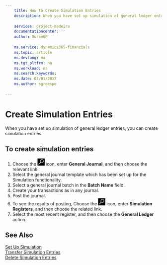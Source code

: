 ```yaml
---
    title: How to Create Simulation Entries
    description: When you have set up simulation of general ledger entries, you can create simulation entries.

    services: project-madeira 
    documentationcenter: ''
    author: SorenGP

    ms.service: dynamics365-financials
    ms.topic: article
    ms.devlang: na
    ms.tgt_pltfrm: na
    ms.workload: na
    ms.search.keywords:
    ms.date: 07/01/2017
    ms.author: sgroespe

---
```

# Create Simulation Entries
When you have set up simulation of general ledger entries, you can create simulation entries.  

## To create simulation entries  

1.  Choose the ![Search for Page or Report](../../media/ui-search/search_small.png "Search for Page or Report icon") icon, enter **General Journal**, and then choose the relevant link.  
2.  Select the general journal template which has been set up for the Simulation functionality.  
3.  Select a general journal batch in the **Batch Name** field.  
4.  Create your transactions as in any journal.  
5.  Post the journal.  
6.  To see the results of posting, Choose the ![Search for Page or Report](../../media/ui-search/search_small.png "Search for Page or Report icon") icon, enter **Simulation Registers**, and then choose the related link.  
7.  Select the most recent register, and then choose the **General Ledger** action.  

## See Also  
 [Set Up Simulation](how-to-set-up-simulation.md)   
 [Transfer Simulation Entries](how-to-transfer-simulation-entries.md)   
 [Delete Simulation Entries](how-to-delete-simulation-entries.md)
